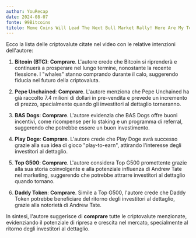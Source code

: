 ```yaml
---
author: YouRecap
date: 2024-08-07
fonte: 99Bitcoins
titolo: Meme Coins Will Lead The Next Bull Market Rally! Here Are My Top Meme Coin Picks!
---
```


Ecco la lista delle criptovalute citate nel video con le relative intenzioni dell'autore:

1. **Bitcoin (BTC)**: **Comprare**. L'autore crede che Bitcoin si riprenderà e continuerà a prosperare nel lungo termine, nonostante la recente flessione. I "whales" stanno comprando durante il calo, suggerendo fiducia nel futuro della criptovaluta.

2. **Pepe Unchained**: **Comprare**. L'autore menziona che Pepe Unchained ha già raccolto 7.4 milioni di dollari in pre-vendita e prevede un incremento di prezzo, specialmente quando gli investitori al dettaglio torneranno.

3. **BAS Dogs**: **Comprare**. L'autore evidenzia che BAS Dogs offre buoni incentivi, come ricompense per lo staking e un programma di referral, suggerendo che potrebbe essere un buon investimento.

4. **Play Doge**: **Comprare**. L'autore crede che Play Doge avrà successo grazie alla sua idea di gioco "play-to-earn", attirando l'interesse degli investitori al dettaglio.

5. **Top G500**: **Comprare**. L'autore considera Top G500 promettente grazie alla sua storia coinvolgente e alla potenziale influenza di Andrew Tate nel marketing, suggerendo che potrebbe attrarre investitori al dettaglio quando tornano.

6. **Daddy Token**: **Comprare**. Simile a Top G500, l'autore crede che Daddy Token potrebbe beneficiare del ritorno degli investitori al dettaglio, grazie alla notorietà di Andrew Tate.

In sintesi, l'autore suggerisce di **comprare** tutte le criptovalute menzionate, evidenziando il potenziale di ripresa e crescita nel mercato, specialmente al ritorno degli investitori al dettaglio.
